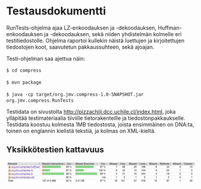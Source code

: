 # Testausdokumentti

RunTests-ohjelma ajaa LZ-enkoodauksen ja -dekoodauksen,
Huffman-enkoodauksen ja -dekoodauksen, sekä niiden yhdistelmän
kolmelle eri testitiedostolle. Ohjelma raportoi kullekin näistä
luettujen ja kirjoitettujen tiedostojen koot, saavutetun
pakkaussuhteen, sekä ajoajan.

Testi-ohjelman saa ajettua näin:

    $ cd compress

    $ mvn package

    $ java -cp target/org.jmv.compress-1.0-SNAPSHOT.jar org.jmv.compress.RunTests

Testidata on sivustolta
<http://pizzachili.dcc.uchile.cl/index.html>, joka ylläpitää
testimateriaalia tiiviille tietorakenteille ja tiedostonpakkaukselle.
Testidata koostuu kolmesta 1MB tiedostosta, joista ensimmäinen on
DNA:ta, toinen on englannin kielistä tekstiä, ja kolmas on XML-kieltä.

## Yksikkötestien kattavuus

![Kattavuusraportti](./kattavuus.png)
